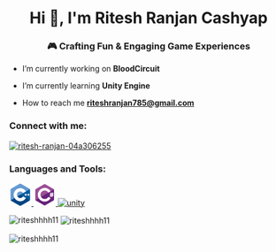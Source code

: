 <h1 align="center">Hi 👋, I'm Ritesh Ranjan Cashyap</h1>
<h3 align="center">🎮 Crafting Fun & Engaging Game Experiences</h3>

- I’m currently working on **BloodCircuit**

- I’m currently learning **Unity Engine**

- How to reach me **riteshranjan785@gmail.com**

<h3 align="left">Connect with me:</h3>
<p align="left">
<a href="https://linkedin.com/in/ritesh-ranjan-04a306255" target="blank"><img align="center" src="https://raw.githubusercontent.com/rahuldkjain/github-profile-readme-generator/master/src/images/icons/Social/linked-in-alt.svg" alt="ritesh-ranjan-04a306255" height="30" width="40" /></a>
</p>

<h3 align="left">Languages and Tools:</h3>
<p align="left"> <a href="https://www.w3schools.com/cpp/" target="_blank" rel="noreferrer"> <img src="https://raw.githubusercontent.com/devicons/devicon/master/icons/cplusplus/cplusplus-original.svg" alt="cplusplus" width="40" height="40"/> </a> <a href="https://www.w3schools.com/cs/" target="_blank" rel="noreferrer"> <img src="https://raw.githubusercontent.com/devicons/devicon/master/icons/csharp/csharp-original.svg" alt="csharp" width="40" height="40"/> </a> <a href="https://unity.com/" target="_blank" rel="noreferrer"> <img src="https://www.vectorlogo.zone/logos/unity3d/unity3d-icon.svg" alt="unity" width="40" height="40"/> </a> </p>

<p><img align="left" src="https://github-readme-stats.vercel.app/api/top-langs?username=riteshhhh11&show_icons=true&locale=en&layout=compact" alt="riteshhhh11" /></p>

<p>&nbsp;<img align="center" src="https://github-readme-stats.vercel.app/api?username=riteshhhh11&show_icons=true&locale=en" alt="riteshhhh11" /></p>

<p><img align="center" src="https://github-readme-streak-stats.herokuapp.com/?user=riteshhhh11&" alt="riteshhhh11" /></p>
